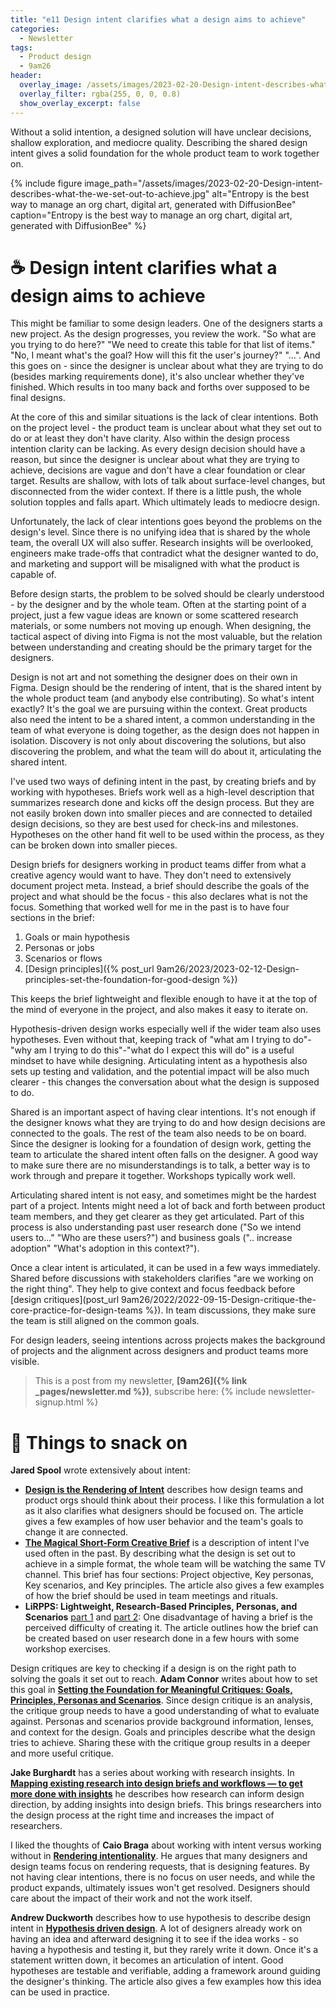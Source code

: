 ```yaml
---
title: "e11 Design intent clarifies what a design aims to achieve"
categories:
  - Newsletter
tags:
  - Product design
  - 9am26
header:
  overlay_image: /assets/images/2023-02-20-Design-intent-describes-what-the-we-set-out-to-achieve.jpg
  overlay_filter: rgba(255, 0, 0, 0.8)
  show_overlay_excerpt: false
---
```


Without a solid intention, a designed solution will have unclear decisions, shallow exploration, and mediocre quality. Describing the shared design intent gives a solid foundation for the whole product team to work together on.

{% include figure image_path="/assets/images/2023-02-20-Design-intent-describes-what-the-we-set-out-to-achieve.jpg" alt="Entropy is the best way to manage an org chart, digital art, generated with DiffusionBee" caption="Entropy is the best way to manage an org chart, digital art, generated with DiffusionBee" %}

# ☕ Design intent clarifies what a design aims to achieve

This might be familiar to some design leaders. One of the designers starts a new project. As the design progresses, you review the work. "So what are you trying to do here?" "We need to create this table for that list of items." "No, I meant what's the goal? How will this fit the user's journey?" "...". And this goes on - since the designer is unclear about what they are trying to do (besides marking requirements done), it's also unclear whether they've finished. Which results in too many back and forths over supposed to be final designs.

At the core of this and similar situations is the lack of clear intentions. Both on the project level - the product team is unclear about what they set out to do or at least they don't have clarity. Also within the design process intention clarity can be lacking. As every design decision should have a reason, but since the designer is unclear about what they are trying to achieve, decisions are vague and don't have a clear foundation or clear target. Results are shallow, with lots of talk about surface-level changes, but disconnected from the wider context. If there is a little push, the whole solution topples and falls apart. Which ultimately leads to mediocre design.

Unfortunately, the lack of clear intentions goes beyond the problems on the design's level. Since there is no unifying idea that is shared by the whole team, the overall UX will also suffer. Research insights will be overlooked, engineers make trade-offs that contradict what the designer wanted to do, and marketing and support will be misaligned with what the product is capable of. 

Before design starts, the problem to be solved should be clearly understood - by the designer and by the whole team. Often at the starting point of a project, just a few vague ideas are known or some scattered research materials, or some numbers not moving up enough. When designing, the tactical aspect of diving into Figma is not the most valuable, but the relation between understanding and creating should be the primary target for the designers.

Design is not art and not something the designer does on their own in Figma. Design should be the rendering of intent, that is the shared intent by the whole product team (and anybody else contributing). So what's intent exactly? It's the goal we are pursuing within the context. Great products also need the intent to be a shared intent, a common understanding in the team of what everyone is doing together, as the design does not happen in isolation. Discovery is not only about discovering the solutions, but also discovering the problem, and what the team will do about it, articulating the shared intent.

I've used two ways of defining intent in the past, by creating briefs and by working with hypotheses. Briefs work well as a high-level description that summarizes research done and kicks off the design process. But they are not easily broken down into smaller pieces and are connected to detailed design decisions, so they are best used for check-ins and milestones. Hypotheses on the other hand fit well to be used within the process, as they can be broken down into smaller pieces.

Design briefs for designers working in product teams differ from what a creative agency would want to have. They don't need to extensively document project meta. Instead, a brief should describe the goals of the project and what should be the focus - this also declares what is not the focus. Something that worked well for me in the past is to have four sections in the brief: 
1. Goals or main hypothesis
2. Personas or jobs
3. Scenarios or flows
4. [Design principles]({% post_url 9am26/2023/2023-02-12-Design-principles-set-the-foundation-for-good-design %})

This keeps the brief lightweight and flexible enough to have it at the top of the mind of everyone in the project, and also makes it easy to iterate on.

Hypothesis-driven design works especially well if the wider team also uses hypotheses. Even without that, keeping track of "what am I trying to do"-"why am I trying to do this"-"what do I expect this will do" is a useful mindset to have while designing. Articulating intent as a hypothesis also sets up testing and validation, and the potential impact will be also much clearer - this changes the conversation about what the design is supposed to do.

Shared is an important aspect of having clear intentions. It's not enough if the designer knows what they are trying to do and how design decisions are connected to the goals. The rest of the team also needs to be on board. Since the designer is looking for a foundation of design work, getting the team to articulate the shared intent often falls on the designer. A good way to make sure there are no misunderstandings is to talk, a better way is to work through and prepare it together. Workshops typically work well.

Articulating shared intent is not easy, and sometimes might be the hardest part of a project. Intents might need a lot of back and forth between product team members, and they get clearer as they get articulated. Part of this process is also understanding past user research done ("So we intend users to..." "Who are these users?") and business goals (".. increase adoption" "What's adoption in this context?").

Once a clear intent is articulated, it can be used in a few ways immediately. Shared before discussions with stakeholders clarifies "are we working on the right thing". They help to give context and focus feedback before [design critiques](post_url 9am26/2022/2022-09-15-Design-critique-the-core-practice-for-design-teams %}). In team discussions, they make sure the team is still aligned on the common goals. 

For design leaders, seeing intentions across projects makes the background of projects and the alignment across designers and product teams more visible.

> This is a post from my newsletter, **[9am26]({% link _pages/newsletter.md %})**, subscribe here:
> {% include newsletter-signup.html %}

# 🍪 Things to snack on

**Jared Spool** wrote extensively about intent:
- **[Design is the Rendering of Intent](https://articles.uie.com/design_rendering_intent/)** describes how design teams and product orgs should think about their process. I like this formulation a lot as it also clarifies what designers should be focused on. The article gives a few examples of how user behavior and the team's goals to change it are connected.
- **[The Magical Short-Form Creative Brief](https://articles.uie.com/short_form_creative_brief/)** is a description of intent I've used often in the past. By describing what the design is set out to achieve in a simple format, the whole team will be watching the same TV channel. This brief has four sections: Project objective, Key personas, Key scenarios, and Key principles. The article also gives a few examples of how the brief should be used in team meetings and rituals.
- **LiRPPS: Lightweight, Research-Based Principles, Personas, and Scenarios** [part 1](https://articles.uie.com/lirpps/) and [part 2](https://articles.uie.com/lirpps_part2/): One disadvantage of having a brief is the perceived difficulty of creating it. The article outlines how the brief can be created based on user research done in a few hours with some workshop exercises.

Design critiques are key to checking if a design is on the right path to solving the goals it set out to reach. **Adam Connor** writes about how to set this goal in **[Setting the Foundation for Meaningful Critiques: Goals, Principles, Personas and Scenarios](https://articles.uie.com/meaningful_critiques/)**. Since design critique is an analysis, the critique group needs to have a good understanding of what to evaluate against. Personas and scenarios provide background information, lenses, and context for the design. Goals and principles describe what the design tries to achieve. Sharing these with the critique group results in a deeper and more useful critique.

**Jake Burghardt** has a series about working with research insights. In **[Mapping existing research into design briefs and workflows — to get more done with insights](https://medium.com/integrating-research/mapping-existing-research-into-design-briefs-and-workflows-to-get-more-done-with-insights-a5d79a850a91)** he describes how research can inform design direction, by adding insights into design briefs. This brings researchers into the design process at the right time and increases the impact of researchers. 

I liked the thoughts of **Caio Braga** about working with intent versus working without in **[Rendering intentionality](https://uxdesign.cc/rendering-intentionality-1a57df40b585)**. He argues that many designers and design teams focus on rendering requests, that is designing features. By not having clear intentions, there is no focus on user needs, and while the product expands, ultimately issues won't get resolved. Designers should care about the impact of their work and not the work itself.

**Andrew Duckworth** describes how to use hypothesis to describe design intent in **[Hypothesis driven design](https://grillopress.github.io/2017/12/10/hypothesis-driven-design.html)**. A lot of designers already work on having an idea and afterward designing it to see if the idea works - so having a hypothesis and testing it, but they rarely write it down. Once it's a statement written down, it becomes an articulation of intent. Good hypotheses are testable and verifiable, adding a framework around guiding the designer's thinking. The article also gives a few examples how this idea can be used in practice.